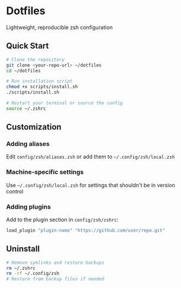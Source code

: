 # Dotfiles

Lightweight, reproducible zsh configuration

## Quick Start

```bash
# Clone the repository
git clone <your-repo-url> ~/dotfiles
cd ~/dotfiles

# Run installation script
chmod +x scripts/install.sh
./scripts/install.sh

# Restart your terminal or source the config
source ~/.zshrc
```

## Customization

### Adding aliases
Edit `config/zsh/aliases.zsh` or add them to `~/.config/zsh/local.zsh`

### Machine-specific settings
Use `~/.config/zsh/local.zsh` for settings that shouldn't be in version control

### Adding plugins
Add to the plugin section in `config/zsh/zshrc`:

```bash
load_plugin "plugin-name" "https://github.com/user/repo.git"
```

## Uninstall

```bash
# Remove symlinks and restore backups
rm ~/.zshrc
rm -rf ~/.config/zsh
# Restore from backup files if needed
```